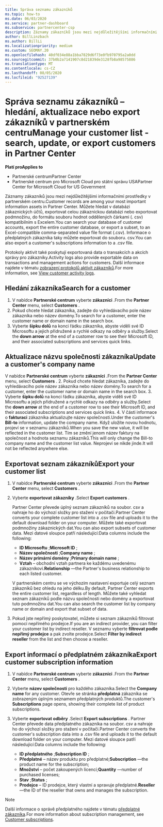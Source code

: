 ```yaml
---
title: Správa seznamu zákazníků
ms.topic: how-to
ms.date: 06/03/2020
ms.service: partner-dashboard
ms.subservice: partnercenter-csp
description: Záznamy zákazníků jsou mezi nejdůležitějšími informačními prostředky. Naučte se zobrazovat, Hledat, aktualizovat & informace o exportu v seznamu zákazníků partnerského centra.
author: BillLinzbach
ms.author: BillLi
ms.localizationpriority: medium
ms.custom: SEOMAY.20
ms.openlocfilehash: 40df034e88a1bba7829d6f73e0fb970795a2a0dd
ms.sourcegitcommit: 37b0b2a7141907c8d21839de3128fb8a98575886
ms.translationtype: MT
ms.contentlocale: cs-CZ
ms.lasthandoff: 08/05/2020
ms.locfileid: "92527139"
---
```

# <a name="manage-your-customer-list---search-update-or-export-customers-in-partner-center"></a><span data-ttu-id="c0ea1-104">Správa seznamu zákazníků – hledání, aktualizace nebo export zákazníků v partnerském centru</span><span class="sxs-lookup"><span data-stu-id="c0ea1-104">Manage your customer list - search, update, or export customers in Partner Center</span></span>

<span data-ttu-id="c0ea1-105">**Platí pro**</span><span class="sxs-lookup"><span data-stu-id="c0ea1-105">**Applies to**</span></span>

- <span data-ttu-id="c0ea1-106">Partnerské centrum</span><span class="sxs-lookup"><span data-stu-id="c0ea1-106">Partner Center</span></span>
- <span data-ttu-id="c0ea1-107">Partnerské centrum pro Microsoft Cloud pro státní správu USA</span><span class="sxs-lookup"><span data-stu-id="c0ea1-107">Partner Center for Microsoft Cloud for US Government</span></span>

<span data-ttu-id="c0ea1-108">Záznamy zákazníků jsou mezi nejdůležitějšími informačními prostředky v partnerském centru.</span><span class="sxs-lookup"><span data-stu-id="c0ea1-108">Customer records are among your most important information assets in Partner Center.</span></span> <span data-ttu-id="c0ea1-109">Můžete hledat v databázi zákaznických účtů, exportovat celou zákaznickou databázi nebo exportovat podmnožinu, do formátu souboru hodnot oddělených čárkami (. csv) kompatibilním s Excelem.</span><span class="sxs-lookup"><span data-stu-id="c0ea1-109">You can search your database of customer accounts, export the entire customer database, or export a subset, to an Excel-compatible comma-separated value file format (.csv).</span></span> <span data-ttu-id="c0ea1-110">Informace o předplatných zákazníka taky můžete exportovat do souboru. csv.</span><span class="sxs-lookup"><span data-stu-id="c0ea1-110">You can also export a customer's subscriptions information to a .csv file.</span></span>

<span data-ttu-id="c0ea1-111">Protokoly aktivit také poskytují exportovaná data o transakcích a akcích správy pro zákazníky.</span><span class="sxs-lookup"><span data-stu-id="c0ea1-111">Activity logs also provide exportable data on transactions and management actions for customers.</span></span> <span data-ttu-id="c0ea1-112">Další informace najdete v tématu [zobrazení protokolů aktivit zákazníků](activity-logs.md).</span><span class="sxs-lookup"><span data-stu-id="c0ea1-112">For more information, see [View customer activity logs](activity-logs.md).</span></span>

## <a name="search-for-a-customer"></a><span data-ttu-id="c0ea1-113">Hledání zákazníka</span><span class="sxs-lookup"><span data-stu-id="c0ea1-113">Search for a customer</span></span>

1.  <span data-ttu-id="c0ea1-114">V nabídce **Partnerské centrum** vyberte **zákazníci** .</span><span class="sxs-lookup"><span data-stu-id="c0ea1-114">From the **Partner Center** menu, select **Customers** .</span></span>
2.  <span data-ttu-id="c0ea1-115">Pokud chcete hledat zákazníka, zadejte do vyhledávacího pole název zákazníka nebo název domény.</span><span class="sxs-lookup"><span data-stu-id="c0ea1-115">To search for a customer, enter the customer name or domain name in the search box.</span></span>
3.  <span data-ttu-id="c0ea1-116">Vyberte **šipku dolů** na konci řádku zákazníka, abyste viděli své ID Microsoftu a jejich přidružené a rychlé odkazy na odběry a služby.</span><span class="sxs-lookup"><span data-stu-id="c0ea1-116">Select the **down arrow** at the end of a customer row to see their Microsoft ID, and their associated subscriptions and services quick links.</span></span>

## <a name="update-a-customers-company-name"></a><span data-ttu-id="c0ea1-117">Aktualizace názvu společnosti zákazníka</span><span class="sxs-lookup"><span data-stu-id="c0ea1-117">Update a customer's company name</span></span>

<span data-ttu-id="c0ea1-118">V nabídce **Partnerské centrum** vyberte **zákazníci** .</span><span class="sxs-lookup"><span data-stu-id="c0ea1-118">From the **Partner Center** menu, select **Customers** .</span></span>
2.  <span data-ttu-id="c0ea1-119">Pokud chcete hledat zákazníka, zadejte do vyhledávacího pole název zákazníka nebo název domény.</span><span class="sxs-lookup"><span data-stu-id="c0ea1-119">To search for a customer, enter the customer name or domain name in the search box.</span></span>
3.  <span data-ttu-id="c0ea1-120">Vyberte **šipku dolů** na konci řádku zákazníka, abyste viděli své ID Microsoftu a jejich přidružené a rychlé odkazy na odběry a služby.</span><span class="sxs-lookup"><span data-stu-id="c0ea1-120">Select the **down arrow** at the end of a customer row to see their Microsoft ID, and their associated subscriptions and services quick links.</span></span>
4.  <span data-ttu-id="c0ea1-121">V části informace o **fakturaci** zákazníka aktualizujte název společnosti.</span><span class="sxs-lookup"><span data-stu-id="c0ea1-121">Under the customer's **Bill-to** information, update the company name.</span></span> <span data-ttu-id="c0ea1-122">Když uložíte novou hodnotu, projeví se v seznamu zákazníků.</span><span class="sxs-lookup"><span data-stu-id="c0ea1-122">When you save the new value, it will be reflected in the customer list.</span></span> <span data-ttu-id="c0ea1-123">Tím se změní jenom název faktury na společnost a hodnota seznamu zákazníků.</span><span class="sxs-lookup"><span data-stu-id="c0ea1-123">This will only change the Bill-to company name and the customer list value.</span></span> <span data-ttu-id="c0ea1-124">Neprojeví se nikde jinde.</span><span class="sxs-lookup"><span data-stu-id="c0ea1-124">It will not be reflected anywhere else.</span></span>

## <a name="export-your-customer-list"></a><span data-ttu-id="c0ea1-125">Exportovat seznam zákazníků</span><span class="sxs-lookup"><span data-stu-id="c0ea1-125">Export your customer list</span></span>

1. <span data-ttu-id="c0ea1-126">V nabídce **Partnerské centrum** vyberte **zákazníci** .</span><span class="sxs-lookup"><span data-stu-id="c0ea1-126">From the **Partner Center** menu, select **Customers** .</span></span>
2. <span data-ttu-id="c0ea1-127">Vyberte **exportovat zákazníky** .</span><span class="sxs-lookup"><span data-stu-id="c0ea1-127">Select **Export customers** .</span></span>

   <span data-ttu-id="c0ea1-128">Partner Center převede úplný seznam zákazníků na soubor. csv a nahraje ho do výchozí složky pro stažení v počítači.</span><span class="sxs-lookup"><span data-stu-id="c0ea1-128">Partner Center converts your complete customer list into a .csv file and uploads it to the default download folder on your computer.</span></span> <span data-ttu-id="c0ea1-129">Můžete také exportovat podmnožiny zákaznických dat.</span><span class="sxs-lookup"><span data-stu-id="c0ea1-129">You can also export subsets of customer data.</span></span> <span data-ttu-id="c0ea1-130">Mezi datové sloupce patří následující:</span><span class="sxs-lookup"><span data-stu-id="c0ea1-130">Data columns include the following:</span></span>

   - <span data-ttu-id="c0ea1-131">**ID Microsoftu** ;</span><span class="sxs-lookup"><span data-stu-id="c0ea1-131">**Microsoft ID** ;</span></span>
   - <span data-ttu-id="c0ea1-132">**Název společnosti** ;</span><span class="sxs-lookup"><span data-stu-id="c0ea1-132">**Company name** ;</span></span>
   - <span data-ttu-id="c0ea1-133">**Název primární domény** ;</span><span class="sxs-lookup"><span data-stu-id="c0ea1-133">**Primary domain name** ;</span></span>
   - <span data-ttu-id="c0ea1-134">**Vztah** – obchodní vztah partnera ke každému uvedenému zákazníkovi.</span><span class="sxs-lookup"><span data-stu-id="c0ea1-134">**Relationship** —the Partner's business relationship to each listed customer.</span></span>

    <span data-ttu-id="c0ea1-135">V partnerském centru se ve výchozím nastavení exportuje celý seznam zákazníků bez ohledu na jeho délku.</span><span class="sxs-lookup"><span data-stu-id="c0ea1-135">By default, Partner Center exports the entire customer list, regardless of length.</span></span> <span data-ttu-id="c0ea1-136">Můžete také vyhledat seznam zákazníků podle názvu společnosti nebo domény a exportovat tuto podmnožinu dat.</span><span class="sxs-lookup"><span data-stu-id="c0ea1-136">You can also search the customer list by company name or domain and export that subset of data.</span></span>

3. <span data-ttu-id="c0ea1-137">Pokud jste nepřímý poskytovatel, můžete si seznam zákazníků filtrovat pomocí nepřímého prodejce.</span><span class="sxs-lookup"><span data-stu-id="c0ea1-137">If you are an indirect provider, you can filter your customer list by indirect reseller.</span></span> <span data-ttu-id="c0ea1-138">V seznamu vyberte **filtrovat podle nepřímý prodejce** a pak zvolte prodejce.</span><span class="sxs-lookup"><span data-stu-id="c0ea1-138">Select **Filter by indirect reseller** from the list and then choose a reseller.</span></span>


## <a name="export-customer-subscription-information"></a><span data-ttu-id="c0ea1-139">Export informací o předplatném zákazníka</span><span class="sxs-lookup"><span data-stu-id="c0ea1-139">Export customer subscription information</span></span>

1. <span data-ttu-id="c0ea1-140">V nabídce **Partnerské centrum** vyberte **zákazníci** .</span><span class="sxs-lookup"><span data-stu-id="c0ea1-140">From the **Partner Center** menu, select **Customers** .</span></span>

2. <span data-ttu-id="c0ea1-141">Vyberte **název společnosti** pro každého zákazníka.</span><span class="sxs-lookup"><span data-stu-id="c0ea1-141">Select the **Company name** for any customer.</span></span> <span data-ttu-id="c0ea1-142">Otevře se stránka **předplatná** zákazníka se zobrazeným úplným seznamem předplatných produktů.</span><span class="sxs-lookup"><span data-stu-id="c0ea1-142">The customer's **Subscriptions** page opens, showing their complete list of product subscriptions.</span></span>

3. <span data-ttu-id="c0ea1-143">Vyberte **exportovat odběry** .</span><span class="sxs-lookup"><span data-stu-id="c0ea1-143">Select **Export subscriptions** .</span></span> <span data-ttu-id="c0ea1-144">Partner Center převede data předplatného zákazníka na soubor. csv a nahraje ho do výchozí složky pro stažení v počítači.</span><span class="sxs-lookup"><span data-stu-id="c0ea1-144">Partner Center converts the customer's subscription data into a .csv file and uploads it to the default download folder on your computer.</span></span> <span data-ttu-id="c0ea1-145">Mezi datové sloupce patří následující:</span><span class="sxs-lookup"><span data-stu-id="c0ea1-145">Data columns include the following:</span></span>
   - <span data-ttu-id="c0ea1-146">**ID předplatného** ;</span><span class="sxs-lookup"><span data-stu-id="c0ea1-146">**Subscription ID** ;</span></span>
   - <span data-ttu-id="c0ea1-147">**Předplatné** – název produktu pro předplatné;</span><span class="sxs-lookup"><span data-stu-id="c0ea1-147">**Subscription** —the product name for the subscription;</span></span>
   - <span data-ttu-id="c0ea1-148">**Množství** – počet zakoupených licencí;</span><span class="sxs-lookup"><span data-stu-id="c0ea1-148">**Quantity** —number of purchased licenses;</span></span>
   - <span data-ttu-id="c0ea1-149">**Stav** ;</span><span class="sxs-lookup"><span data-stu-id="c0ea1-149">**Status** ;</span></span>
   - <span data-ttu-id="c0ea1-150">**Prodejce** – ID prodejce, který vlastní a spravuje předplatné.</span><span class="sxs-lookup"><span data-stu-id="c0ea1-150">**Reseller** —the ID of the reseller that owns and manages the subscription.</span></span>

> [!NOTE]  
> <span data-ttu-id="c0ea1-151">Další informace o správě předplatného najdete v tématu [předplatné zákazníka](customer-subscriptions.md).</span><span class="sxs-lookup"><span data-stu-id="c0ea1-151">For more information about subscription management, see [Customer subscriptions](customer-subscriptions.md).</span></span>
